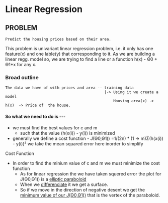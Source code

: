 # Linear Regression  

## PROBLEM
    Predict the housing prices based on their area.
    
This problem is univariant linear regression problem, i.e. it only has one feature(x) and one lable(y) that corresponding to it. 
As we are building a linear regg. model so, we are trying to find a line or a function h(x) - Θ0 + Θ1*x for any x.

### Broad outline
    The data we have of with prices and area -- training data
                                                |-> Using it we create a model  
                                                    Housing area(x) ->  h(x)  -> Price of  the house.

#### So what we need to do is ---

- we must find the best values for c and m
    - such that the value (h(x(i)) - y(i)) is minimized 
- generally we define a cost function - J(Θ0,Θ1)) =1/(2n) * (1 -> m)Σ(h(x(i)) - y(i))² 
        we take the mean squared error here inorder to simplify

Cost Function 
- In order to find the minium value of c and m we must minimize the cost function
    - As for linear regression the we have taken squered  error the plot for J(Θ0,Θ1)) is a <u>elliptic paraboloid</u>
    - When we <u>differenciate</u> it we get a surface.
    - So if we move in the direction of negative desent we get the <u>minimum value of our J(Θ0,Θ1))</u> that is the vertex of the paraboloid.
